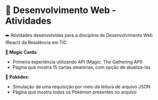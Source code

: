 # 📝 Desenvolvimento Web - Atividades
➡️ Atividades desenvolvidas para a disciplina de Desenvolvimento Web (React) da Residência em TIC

📍 **Magic Cards**:
- Primeira experiência utilizando API (Magic: The Gathering API)
- Página que mostra 15 cartas aleatórias, com opção de atualizá-las

📍 **Pokédex**:
- Simulação de uma requisição por meio da leitura de arquivo JSON
- Página que mostra todos os Pokémon presentes no arquivo
